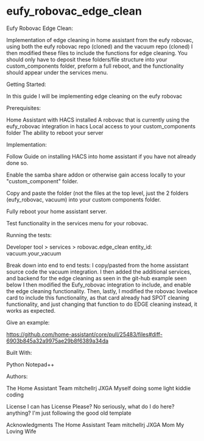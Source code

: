 # eufy_robovac_edge_clean
Eufy Robovac Edge Clean:

  Implementation of edge cleaning in home assistant from the eufy robovac, using both the eufy robovac repo (cloned) and the vacuum repo (cloned) I then modified these files to include the functions for edge cleaning. You should only have to deposit these folders/file structure into your custom_components folder, preform a full reboot, and the functionality should appear under the services menu.

Getting Started:

In this guide I will be implementing edge cleaning on the eufy robovac

Prerequisites:

Home Assistant with HACS installed
A robovac that is currently using the eufy_robovac integration in hacs
Local access to your custom_components folder
The ability to reboot your server

Implementation:

Follow Guide on installing HACS into home assistant if you have not already done so.

Enable the samba share addon or otherwise gain access locally to your "custom_component" folder.

Copy and paste the folder (not the files at the top level, just the 2 folders (eufy_robovac, vacuum) into your custom components folder.

Fully reboot your home assistant server.

Test functionality in the services menu for your robovac.

Running the tests:

Developer tool > services > 
robovac.edge_clean
entity_id: vacuum.your_vacuum

Break down into end to end tests:
I copy/pasted from the home assistant source code the vacuum integration.
I then added the additional services, and backend for the edge cleaning as seen in the git-hub example seen below
I then modified the Eufy_robovac integration to include, and enable the edge cleaning functionality.
Then, lastly, I modified the robovac lovelace card to include this functionality, as that card already had SPOT cleaning functionality, and just changing that function to do EDGE cleaning instead, it works as expected.

Give an example:

https://github.com/home-assistant/core/pull/25483/files#diff-6903b845a32a9975ae29b8f6389a34da

Built With:

Python
Notepad++


Authors:

The Home Assistant Team
mitchellrj
JXGA
Myself doing some light kiddie coding

License
I can has License Please? No seriously, what do I do here? anything? I'm just following the good old template

Acknowledgments
The Home Assistant Team
mitchellrj
JXGA
Mom
My Loving Wife
